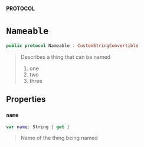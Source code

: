 **PROTOCOL**

# `Nameable`

```swift
public protocol Nameable : CustomStringConvertible
```

> Describes a thing that can be named
> 1. one
> 2. two
> 3. three

## Properties
### `name`

```swift
var name: String { get }
```

> Name of the thing being named
